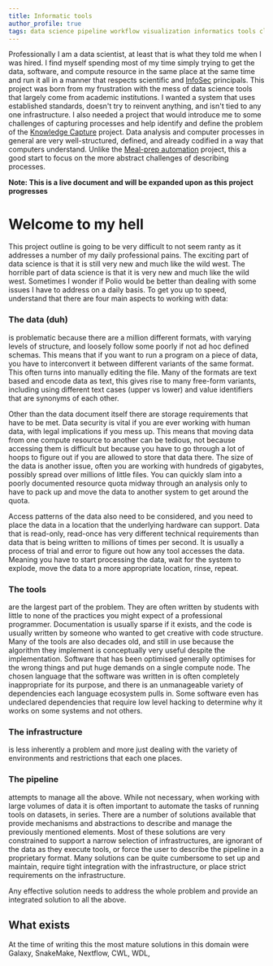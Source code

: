 ```yaml
---
title: Informatic tools  
author_profile: true  
tags: data science pipeline workflow visualization informatics tools cloud serverless
---
```

Professionally I am a data scientist, at least that is what they told me when I was hired. I find myself spending most
of my time simply trying to get the data, software, and compute resource in the same place at the same time and run it
all in a manner that respects scientific and [InfoSec](https://en.wikipedia.org/wiki/Information_security) principals.
This project was born from my frustration with the mess of data science tools that largely come from academic
institutions. I wanted a system that uses established standards, doesn't try to reinvent anything, and isn't tied to any
one infrastructure. I also needed a project that would introduce me to some challenges of capturing processes and help
identify and define the problem of the [Knowledge Capture](../knowledge/) project. Data analysis and computer processes
in general are very well-structured, defined, and already codified in a way that computers understand. Unlike
the [Meal-prep automation](autokitchen/) project, this a good start to focus on the more abstract challenges of
describing processes.

**Note: This is a live document and will be expanded upon as this project progresses**

# Welcome to my hell

This project outline is going to be very difficult to not seem ranty as it addresses a number of my daily professional
pains. The exciting part of data science is that it is still very new and much like the wild west. The horrible part of
data science is that it is very new and much like the wild west. Sometimes I wonder if Polio would be better than
dealing with some issues I have to address on a daily basis. To get you up to speed, understand that there are four main
aspects to working with data:

### The data (duh)

is problematic because there are a million different formats, with varying levels of structure, and loosely follow some
poorly if not ad hoc defined schemas. This means that if you want to run a program on a piece of data, you have to
interconvert it between different variants of the same format. This often turns into manually editing the file. Many of
the formats are text based and encode data as text, this gives rise to many free-form variants, including using
different text cases (upper vs lower) and value identifiers that are synonyms of each other.

Other than the data document itself there are storage requirements that have to be met. Data security is vital if you
are ever working with human data, with legal implications if you mess up. This means that moving data from one compute
resource to another can be tedious, not because accessing them is difficult but because you have to go through a lot of
hoops to figure out if you are allowed to store that data there. The size of the data is another issue, often you are
working with hundreds of gigabytes, possibly spread over millions of little files. You can quickly slam into a poorly
documented resource quota midway through an analysis only to have to pack up and move the data to another system to get
around the quota.

Access patterns of the data also need to be considered, and you need to place the data in a location that the underlying
hardware can support. Data that is read-only, read-once has very different technical requirements than data that is
being written to millions of times per second. It is usually a process of trial and error to figure out how any tool
accesses the data. Meaning you have to start processing the data, wait for the system to explode, move the data to a
more appropriate location, rinse, repeat.

### The tools

are the largest part of the problem. They are often written by students with little to none of the practices you might
expect of a professional programmer. Documentation is usually sparse if it exists, and the code is usually written by
someone who wanted to get creative with code structure. Many of the tools are also decades old, and still in use because
the algorithm they implement is conceptually very useful despite the implementation. Software that has been optimised
generally optimises for the wrong things and put huge demands on a single compute node. The chosen language that the
software was written in is often completely inappropriate for its purpose, and there is an unmanageable variety of
dependencies each language ecosystem pulls in. Some software even has undeclared dependencies that require low level
hacking to determine why it works on some systems and not others.

### The infrastructure

is less inherently a problem and more just dealing with the variety of environments and restrictions that each one
places.

### The pipeline

attempts to manage all the above. While not necessary, when working with large volumes of data it is often important to
automate the tasks of running tools on datasets, in series. There are a number of solutions available that provide
mechanisms and abstractions to describe and manage the previously mentioned elements. Most of these solutions are very
constrained to support a narrow selection of infrastructures, are ignorant of the data as they execute tools, or force
the user to describe the pipeline in a proprietary format. Many solutions can be quite cumbersome to set up and
maintain, require tight integration with the infrastructure, or place strict requirements on the infrastructure.

Any effective solution needs to address the whole problem and provide an integrated solution to all the above.

## What exists

<!-- TODO
https://www.ncbi.nlm.nih.gov/pmc/articles/PMC3415281/

https://solutionsreview.com/business-intelligence/the-best-data-science-and-machine-learning-platforms/

KNIME
-->

At the time of writing this the most mature solutions in this domain were Galaxy, SnakeMake, Nextflow, CWL, WDL, 
